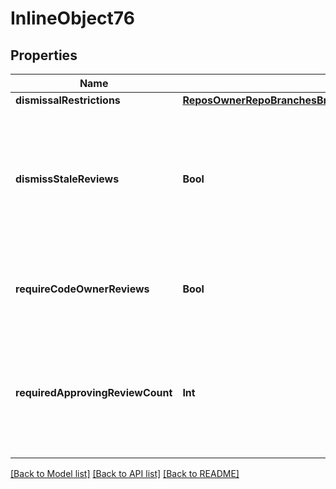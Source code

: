 # InlineObject76

## Properties
Name | Type | Description | Notes
------------ | ------------- | ------------- | -------------
**dismissalRestrictions** | [**ReposOwnerRepoBranchesBranchProtectionRequiredPullRequestReviewsDismissalRestrictions**](ReposOwnerRepoBranchesBranchProtectionRequiredPullRequestReviewsDismissalRestrictions.md) |  | [optional] 
**dismissStaleReviews** | **Bool** | Set to &#x60;true&#x60; if you want to automatically dismiss approving reviews when someone pushes a new commit. | [optional] 
**requireCodeOwnerReviews** | **Bool** | Blocks merging pull requests until [code owners](https://help.github.com/articles/about-code-owners/) have reviewed. | [optional] 
**requiredApprovingReviewCount** | **Int** | Specifies the number of reviewers required to approve pull requests. Use a number between 1 and 6. | [optional] 

[[Back to Model list]](../README.md#documentation-for-models) [[Back to API list]](../README.md#documentation-for-api-endpoints) [[Back to README]](../README.md)


